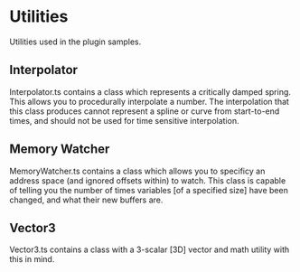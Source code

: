 # Utilities
Utilities used in the plugin samples.

## Interpolator
Interpolator.ts contains a class which represents a critically damped spring. This allows you to procedurally interpolate a number. The interpolation that this class produces cannot represent a spline or curve from start-to-end times, and should not be used for time sensitive interpolation.

## Memory Watcher
MemoryWatcher.ts contains a class which allows you to specificy an address space (and ignored offsets within) to watch. This class is capable of telling you the number of times variables [of a specified size] have been changed, and what their new buffers are.

## Vector3
Vector3.ts contains a class with a 3-scalar [3D] vector and math utility with this in mind.


